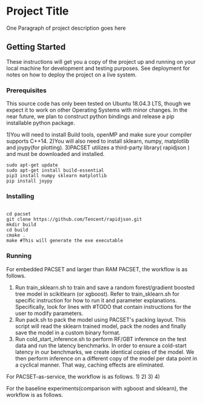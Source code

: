 # Project Title

One Paragraph of project description goes here

## Getting Started

These instructions will get you a copy of the project up and running on your local machine for development and testing purposes. See deployment for notes on how to deploy the project on a live system.

### Prerequisites
This source code has only been tested on Ubuntu 18.04.3 LTS, though we expect it to work on other
Operating Systems with minor changes. In the near future, we plan to construct python bindings and release a pip installable
python package.

1)You will need to install Build tools, openMP and make sure your compiler supports C++14. 
2)You will also need to install sklearn, numpy, matplotlib and joypy(for plotting).
3)PACSET utilizes a third-party library( rapidjson ) and must be downloaded and installed.

```
sudo apt-get update
sudo apt-get install build-essential
pip3 install numpy sklearn matplotlib
pip install joypy
```

### Installing
```

cd pacset
git clone https://github.com/Tencent/rapidjson.git
mkdir build
cd build
cmake .
make #This will generate the exe executable
```

### Running

For embedded PACSET and larger than RAM PACSET, the workflow is as follows.
1) Run train\_sklearn.sh to train and save a random forest/gradient boosted tree model in scikitlearn (or xgboost). Refer to train\_sklearn.sh for specific
instruction for how to run it and parameter explanations. Specifically, look for lines with #TODO that contain instructions for the user to modify parameters. 
2) Run pack.sh to pack the model using PACSET's packing layout. This script will read the sklearn trained model, pack the nodes and finally save the model in 
a custom binary format.
3) Run cold\_start\_inference.sh to perform RF/GBT inference on the test data and run the latency benchmarks. In order to ensure a cold-start latency in our benchmarks, 
we create identical copies of the model. We then perform inference on a different copy of the model per data point in a cyclical manner. That way, caching effects are eliminated.

For PACSET-as-service, the workflow is as follows.
1)
2)
3)
4)

For the baseline experiments(comparison with xgboost and sklearn), the workflow is as follows.
